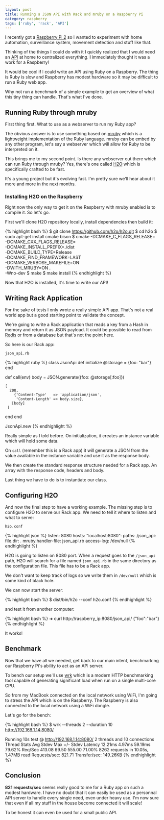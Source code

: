 ```yaml
---
layout: post
title: Running a JSON API with Rack and mruby on a Raspberry Pi
category: raspberry
tags: ['ruby', 'rack', 'API']
---
```


I recently got a [Raspberry Pi 2](https://www.raspberrypi.org/products/raspberry-pi-2-model-b/) so I wanted to experiment with home automation, surveillance system, movement detection and stuff like that.

Thinking of the things I could do with it I quickly realized that I would need an [API](https://en.wikipedia.org/wiki/Application_programming_interface) at home to centralized everything. I immediately thought it was a work for a Raspberry!

It would be cool if I could write an API using Ruby on a Raspberry. The thing is Ruby is slow and Raspberry has modest hardware so it may be difficult to run a Ruby web app.

Why not run a benchmark of a simple example to get an overview of what this tiny thing can handle. That's what I've done.

## Running Ruby through mruby ##

First thing first. What to use as a webserver to run my Ruby app?

The obvious answer is to use something based on [mruby](https://mruby.org) which is a lightweight implementation of the Ruby language. mruby can be embed by any other program, let's say a webserver which will allow for Ruby to be interpreted on it.

This brings me to my second point. Is there any webserver out there which can run Ruby through mruby? Yes, there's one called [H2O](https://h2o.examp1e.net) which is specifically crafted to be fast.

It's a young project but it's evolving fast. I'm pretty sure we'll hear about it more and more in the next months.

### Installing H2O on the Raspberry ###

Right now the only way to get it on the Raspberry with mruby enabled is to compile it. So let's go.

First we'll clone H2O repository locally, install dependencies then build it:

{% highlight bash %}
$ git clone https://github.com/h2o/h2o.git
$ cd h2o
$ sudo apt-get install cmake bison
$ cmake -DCMAKE_C_FLAGS_RELEASE= \
    -DCMAKE_CXX_FLAGS_RELEASE= \
    -DCMAKE_INSTALL_PREFIX=./dist \
    -DCMAKE_BUILD_TYPE=Release \
    -DCMAKE_FIND_FRAMEWORK=LAST \
    -DCMAKE_VERBOSE_MAKEFILE=ON \
    -DWITH_MRUBY=ON . \
    -Wno-dev
$ make
$ make install
{% endhighlight %}

Now that H2O is installed, it's time to write our API!

## Writing Rack Application

For the sake of tests I only wrote a really simple API app. That's not a real world app but a good starting point to validate the concept.

We're going to write a Rack application that reads a key from a Hash in memory and return it as JSON payload. It could be possible to read from [Redis](http://redis.io) or from a database but that's not the point here.

So here is our Rack app:

`json_api.rb`

{% highlight ruby %}
class JsonApi
  def initialize
    @storage = {foo: "bar"}
  end

  def call(env)
    body = JSON.generate({foo: @storage[:foo]})

    [
      200,
        {'Content-Type'   => 'application/json',
         'Content-Length' => body.size},
       [body]
     ]
  end
end

JsonApi.new
{% endhighlight %}

Really simple as I told before. On initialization, it creates an instance variable which will hold some data.

On `call` (remember this is a Rack app) it will generate a JSON from the value available in the instance variable and use it as the response body.

We then create the standard response structure needed for a Rack app. An array with the response code, headers and body.

Last thing we have to do is to instantiate our class.

## Configuring H2O

And now the final step to have a working example. The missing step is to configure H2O to serve our Rack app. We need to tell it where to listen and what to serve:

`h2o.conf`

{% highlight json %}
listen: 8080
hosts:
  "localhost:8080":
    paths:
      /json_api:
        file.dir: .
        mruby.handler-file: json_api.rb
    access-log: /dev/null
{% endhighlight %}

H2O is going to listen on 8080 port. When a request goes to the `/json_api` path, H2O will search for a file named `json_api.rb` in the same directory as the configuration file. This file has to be a Rack app.

We don't want to keep track of logs so we write them in `/dev/null` which is some kind of black hole.

We can now start the server:

{% highlight bash %}
$ dist/bin/h2o --conf h2o.conf
{% endhighlight %}

and test it from another computer:

{% highlight bash %}
➜ curl http://raspberry_ip:8080/json_api/
{"foo":"bar"}
{% endhighlight %}

It works!

## Benchmark ##

Now that we have all we needed, get back to our main intent, benchmarking our Raspberry Pi's ability to act as an API server.

To bench our setup we'll use [wrk](https://github.com/wg/wrk) which is a modern HTTP benchmarking tool capable of generating significant load when run on a single multi-core CPU.

So from my MacBook connected on the local network using WiFi, I'm going to stress the API which is on the Raspberry. The Raspberry is also connected to the local network using a WiFi dongle.

Let's go for the bench:

{% highlight bash %}
$ wrk --threads 2 --duration 10 http://192.168.1.14:8080/

Running 10s test @ http://192.168.1.14:8080/
  2 threads and 10 connections
  Thread Stats   Avg      Stdev     Max   +/- Stdev
    Latency    12.21ms    4.97ms  59.19ms   79.62%
    Req/Sec   413.08     69.50   555.00     71.00%
  8262 requests in 10.05s, 1.47MB read
Requests/sec:    821.71
Transfer/sec:    149.26KB
{% endhighlight %}

## Conclusion ##

**821 requests/sec** seems really good to me for a Ruby app on such a modest hardware. I have no doubt that it can easily be used as a personnal API server to handle every single need, even under heavy use. I'm now sure that even if all my stuff in the house become connected it will scale!

To be honest it can even be used for a small public API.

